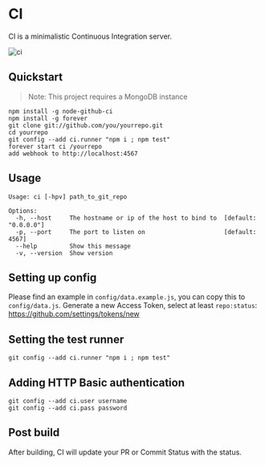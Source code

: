 # CI
CI is a minimalistic Continuous Integration server.

![ci](http://dl.dropbox.com/u/1152970/concrete_screenshot_hi.png)

## Quickstart

> Note: This project requires a MongoDB instance

    npm install -g node-github-ci
    npm install -g forever
    git clone git://github.com/you/yourrepo.git
    cd yourrepo
    git config --add ci.runner "npm i ; npm test"
    forever start ci /yourrepo
    add webhook to http://localhost:4567

## Usage
    Usage: ci [-hpv] path_to_git_repo

    Options:
      -h, --host     The hostname or ip of the host to bind to  [default: "0.0.0.0"]
      -p, --port     The port to listen on                      [default: 4567]
      --help         Show this message
      -v, --version  Show version

## Setting up config
Please find an example in `config/data.example.js`, you can copy this to `config/data.js`. Generate a new Access Token, select at least `repo:status`: https://github.com/settings/tokens/new

## Setting the test runner
    git config --add ci.runner "npm i ; npm test"

## Adding HTTP Basic authentication
    git config --add ci.user username
    git config --add ci.pass password

## Post build
After building, CI will update your PR or Commit Status with the status.
